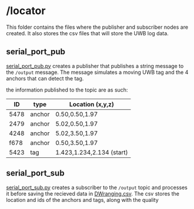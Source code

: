 # /locator

This folder contains the files where the publisher and subscriber nodes are created. It also stores the csv files that will store the UWB log data.

## serial_port_pub

[serial_port_pub.py](./locator/serial_port_pub.py) creates a publisher that publishes a string message to the `/output` message. The message simulates a moving UWB tag and the 4 anchors that can detect the tag.

the information published to the topic are as such:

| ID   | type   | Location (x,y,z)          |
| ---- | ------ | ------------------------- |
| 5478 | anchor | 0.50,0.50,1.97            |
| 2479 | anchor | 5.02,0.50,1.97            |
| 4248 | anchor | 5.02,3.50,1.97            |
| f678 | anchor | 0.50,3.50,1.97            |
| 5423 | tag    | 1.423,1.234,2.134 (start) |

## serial_port_sub

[serial_port_sub.py](./locator/serial_port_sub.py) creates a subscriber to the `/output` topic and processes it before saving the recieved data in [DWranging.csv](./logging/DWranging.csv). The csv stores the location and ids of the anchors and tags, along with the quality
